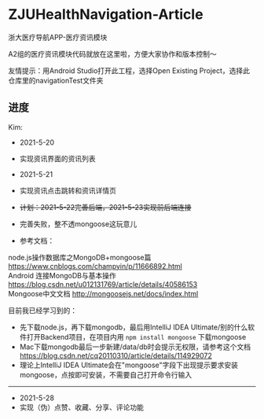 # ZJUHealthNavigation-Article
浙大医疗导航APP-医疗资讯模块

A2组的医疗资讯模块代码就放在这里啦，方便大家协作和版本控制～

友情提示：用Android Studio打开此工程，选择Open Existing Project，选择此仓库里的navigationTest文件夹

## 进度

Kim:

- 2021-5-20
- 实现资讯界面的资讯列表

- 2021-5-21
- 实现资讯点击跳转和资讯详情页

- ~~计划：2021-5-22完善后端，2021-5-23实现前后端连接~~
- 完善失败，整不透mongoose这玩意儿
- 参考文档：

node.js操作数据库之MongoDB+mongoose篇 https://www.cnblogs.com/champyin/p/11666892.html  
Android 连接MongoDB与基本操作 https://blog.csdn.net/u012131769/article/details/40586153  
Mongoose中文文档 http://mongoosejs.net/docs/index.html  

目前我已经学习到的：
- 先下载node.js，再下载mongodb，最后用IntelliJ IDEA Ultimate/别的什么软件打开Backend项目，在项目内用 `npm install mongoose` 下载mongoose
- Mac下载mongodb最后一步新建/data/db时会提示无权限，请参考这个文档 https://blog.csdn.net/cq20110310/article/details/114929072  
- 理论上IntelliJ IDEA Ultimate会在"mongoose"字段下出现提示要求安装mongoose，点按即可安装，不需要自己打开命令行输入  
--------------
- 2021-5-28
- 实现（伪）点赞、收藏、分享、评论功能

